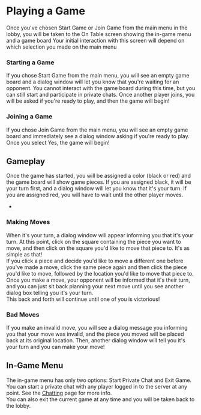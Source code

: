 # Playing a Game
Once you've chosen Start Game or Join Game from the main menu in the lobby, you will be taken to the On Table screen showing the in-game menu and a game board  Your initial interaction with this screen will depend on which selection you made on the main menu

### Starting a Game
If you chose Start Game from the main menu, you will see an empty game board and a dialog window will let you know that you're waiting for an opponent.  You cannot interact with the game board during this time, but you can still start and participate in private chats.  Once another player joins, you will be asked if you're ready to play, and then the game will begin!

### Joining a Game
If you chose Join Game from the main menu, you will see an empty game board and immediately see a dialog window asking if you're ready to play.  Once you select Yes, the game will begin!

## Gameplay
Once the game has started, you will be assigned a color (black or red) and the game board will show game pieces.  If you are assigned black, it will be your turn first, and a dialog window will let you know that it's your turn.  If you are assigned red, you will have to wait until the other player moves.

* <game board screenshot>

### Making Moves
When it's your turn, a dialog window will appear informing you that it's your turn.  At this point, click on the square containing the piece you want to move, and then click on the square you'd like to move that piece to.  It's as simple as that!  
If you click a piece and decide you'd like to move a different one before you've made a move, click the same piece again and then click the piece you'd like to move, followed by the location you'd like to move that piece to.  
Once you make a move, your opponent will be informed that it's their turn, and you can just sit back planning your next move until you see another dialog box telling you it's your turn.  
This back and forth will continue until one of you is victorious!

### Bad Moves
If you make an invalid move, you will see a dialog message you informing you that your move was invalid, and the piece you moved will be placed back at its original location.  Then, another dialog window will tell you it's your turn and you can make your move!

## In-Game Menu
The in-game menu has only two options: Start Private Chat and Exit Game.  You can start a private chat with any player logged in to the server at any point.  See the [Chatting](chat.md) page for more info.  
You can also exit the current game at any time and you will be taken back to the lobby.
